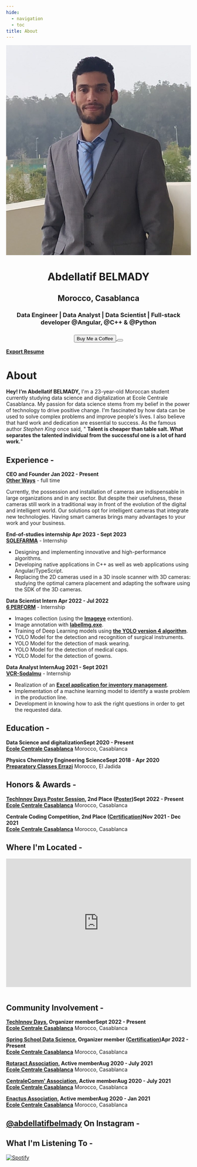 ```yaml
---
hide:
  - navigation
  - toc
title: About
---
```


<link rel="stylesheet" href="../../stylesheets/home/about.css">

<script src="https://kit.fontawesome.com/79ff35ecec.js" crossorigin="anonymous"></script>

<div class="stuff">
  <div class="sidebarparent">
    <div class="sidebar">
     <center>
     <p><img src="assets/images/photo.jpg" alt="Profile Picture" class="profilepic"></p>
      <h1>Abdellatif BELMADY</h1>
      <h2>Morocco, Casablanca</h2>
      <h3>Data Engineer | Data Analyst  | Data Scientist | Full-stack developer @Angular, @C++ & @Python<h3>
      <div class="socials">
       <a href="https://www.linkedin.com/in/abdellatif-belmady-ab999a133/" class="ln" style=" color: inherit;" title="Linked In - Abdellatif BELMADY"><i class="fab fa-linkedin"></i></a>
       <a href="https://github.com/abdellatif-belmady" class="git" style=" color: inherit;" title="Github - Abdellatif-belmady"><i class="fab fa-github"></i></a>
       <a href="https://www.instagram.com/abdellatifbelmady/?hl=fr" class="insta" style=" color: inherit;" title="Instagram - abdellatifbelmady"><i class="fa fa-instagram"></i></a>
       <a href="https://twitter.com/AbdellatifBELM" class="twitter" style=" color: inherit;" title="Twitter - @AbdellatifBELM"><i class="fa fa-twitter"></i></a>
       <a href="https://web.facebook.com/abdellatif.belmady/" class="ln" style=" color: inherit;" title="Facebook - Abdellatif BELMADY"><i class="fab fa-facebook"></i></a>
       <a href="https://www.spotify.com/ma-fr/account/overview/?utm_source=spotify&utm_medium=menu&utm_campaign=your_account" class="spotify" style=" color: inherit;" title="Spotify - Abdellatif BELMADY"><i class="fab fa-spotify"></i></a>
       <a href="mailto:<abdellatif.belmady@gmail.com>" class="email" style=" color: inherit;" title="Email - abdellatif.belmady@gmail.com"><i class="fas fa-paper-plane"></i></a>
      </div>
      <a href="https://www.buymeacoffee.com/abdellatife" style=" color: inherit;">
        <button class="coffeelarge" title="Buy Me a Coffee :)"><i class="fas fa-coffee"></i> Buy Me a Coffee</button>
        <button class="coffeesmall" title="Buy Me a Coffee :)"><i class="fas fa-coffee"></i></button>
      </a>
     </center>
    </div>
  </div>
  <div class="stuff__container">
    <div class="stuff__content">
     <span class="resume" style=" color: inherit;"><a href="https://drive.google.com/file/d/1cp2qKjnRsVpm9_tuKJG81I-6KpPtg6SY/view?usp=share_link"><strong>Export Resume </strong><i class="far fa-file-alt"></i>
     </a></span><h1>About</h1>
      <div class="underline"></div>
      <p><strong>Hey! I’m Abdellatif BELMADY,</strong> I'm a 23-year-old Moroccan student currently studying data science and digitalization at Ecole Centrale Casablanca.
      My passion for data science stems from my belief in the power of technology to drive positive change. I'm fascinated by how data can be used to solve complex problems and improve people's lives. I also believe that hard work and dedication are essential to success. As the famous author <i>Stephen King</i> once said, " <strong>Talent is cheaper than table salt. What separates the talented individual from the successful one is a lot of hard work.</strong>"</p>
     <h2><i class="fas fa-briefcase"></i> Experience -</h2>
     <p><strong>CEO and Founder <span class="date" style=" color: inherit;">Jan 2022 - Present</span><br><a href="https://www.linkedin.com/company/other-ways25/">Other Ways</a></strong> - full time</p>
      <p>Currently, the possession and installation of cameras are indispensable in large organizations and in any sector. But despite their usefulness, these cameras still work in a traditional way in front of the evolution of the digital and intelligent world. Our solutions opt for intelligent cameras that integrate new technologies. Having smart cameras brings many advantages to your work and your business.
      </p>
      <p><strong>End-of-studies internship <span class="date" style=" color: inherit;">Apr 2023 - Sept 2023</span><br><a href="https://www.solefarma.com/">SOLEFARMA</strong></a> - Internship</p>
      <ul>
        <li>Designing and implementing innovative and high-performance algorithms. 
        <li>Developing native applications in C++ as well as web applications using Angular/TypeScript.
        <li>Replacing the 2D cameras used in a 3D insole scanner with 3D cameras: studying the optimal camera placement and adapting the software using the SDK of the 3D cameras.
        </li>
      </ul>
      <p><strong>Data Scientist Intern <span class="date" style=" color: inherit;">Apr 2022 - Jul 2022</span><br><a href="https://www.linkedin.com/company/6-perform/">6 PERFORM</strong></a> - Internship</p>
      <ul>
        <li>Images collection (using the <strong><a href="https://chrome.google.com/webstore/detail/image-downloader-imageye/agionbommeaifngbhincahgmoflcikhm">Imageye</a></strong> extention). 
        <li>Image annotation with <strong><a href="https://sourceforge.net/projects/labelimg.mirror/">labelImg.exe</a></strong>. 
        <li>Training of Deep Learning models using <strong><a href="https://towardsdatascience.com/yolo-v4-optimal-speed-accuracy-for-object-detection-79896ed47b50">the YOLO version 4 algorithm</a></strong>. 
        <li>YOLO Model for the detection and recognition of surgical instruments. 
        <li>YOLO Model for the detection of mask wearing. 
        <li>YOLO Model for the detection of medical caps. 
        <li>YOLO Model for the detection of gowns.
        </li>
      </ul>
      <p><strong>Data Analyst Intern<span class="date" style=" color: inherit;">Aug 2021 - Sept 2021</span><br><a href="https://www.kerix.net/fr/annuaire-entreprise/vcr-sodalmu">VCR-Sodalmu</strong></a> - Internship</p>
      <ul>
        <li>Realization of an <strong><a href="https://drive.google.com/file/d/1x4r7bgLm6O38PKcY0ONY0IaTBthXEc6K/view?usp=share_link">Excel application for inventory management</a></strong>. 
        <li>Implementation of a machine learning model to identify a waste problem in the production line. 
        <li>Development in knowing how to ask the right questions in order to get the requested data. 
        </li>
      </ul>
     <h2><i class="fas fa-graduation-cap"></i> Education -</h2>
      <p><strong>Data Science and digitalization<span class="date" style=" color: inherit;">Sept 2020 - Present</span><br><a href="http://www.centrale-casablanca.ma/fr/">Ecole Centrale Casablanca</a></strong> Morocco, Casablanca</p><p> </p>
      <p><strong>Physics Chemistry Engineering Science<span class="date" style=" color: inherit;">Sept 2018 - Apr 2020</span><br><a href="https://fabacademy.org/">Preparatory Classes Errazi</a></strong> Morocco, El Jadida</p>
     <h2><i class="fas fa-award"></i> Honors & Awards -</h2>
      <p><strong><a href="https://www.linkedin.com/company/techinnov-days/">TechInnov Days Poster Session</a>, 2nd Place (<a href="https://drive.google.com/file/d/1Z-UCedg1b5777CgnaPEKChC70VbUGA97/view?usp=share_link">Poster</a>)<span class="date" style=" color: inherit;">Sept 2022 - Present</span><br><a href="http://www.centrale-casablanca.ma/fr/">Ecole Centrale Casablanca</a></strong> Morocco, Casablanca</p><p> </p>
      <p><strong>Centrale Coding Competition, 2nd Place (<a href="https://drive.google.com/file/d/1ryd9lxvUA3Qd3IUJMF8T0FRt1yWcccck/view?usp=share_link">Certification</a>)<span class="date" style=" color: inherit;">Nov 2021 - Dec 2021</span><br><a href="http://www.centrale-casablanca.ma/fr/">Ecole Centrale Casablanca</a></strong> Morocco, Casablanca</p><p> </p>
     <h2><i class="fas fa-map-marker-alt"></i> Where I'm Located -</h2>
      <center>
        <iframe width="100%" height="350" style="margin-bottom: 12px; border:0 " loading="lazy" allowfullscreen src="https://www.google.com/maps/embed?pb=!1m18!1m12!1m3!1d3327.8183321003753!2d-7.622630085316603!3d33.480080255112334!2m3!1f0!2f0!3f0!3m2!1i1024!2i768!4f13.1!3m3!1m2!1s0xda62dfb0bd98e83%3A0x6c5587c807a6f58e!2s%C3%89cole%20centrale%20Casablanca!5e0!3m2!1sfr!2sma!4v1674305579490!5m2!1sfr!2sma"></iframe> 
      </center>
     <h2><i class="fas fa-city"></i> Community Involvement -</h2>
     <p><strong><a href="https://www.linkedin.com/company/techinnov-days/">TechInnov Days</a>, Organizer member<span class="date" style=" color: inherit;">Sept 2022 - Present</span><br><a href="http://www.centrale-casablanca.ma/fr/">Ecole Centrale Casablanca</a></strong> Morocco, Casablanca</p><p> </p>
      <p><strong><a href="https://www.linkedin.com/company/86309401/">Spring School Data Science</a>, Organizer member (<a href="https://drive.google.com/file/d/1dxNdsAK-3Mtm7wd0qcL3UvCtsPxz35HN/view?usp=share_link">Certification</a>)<span class="date" style=" color: inherit;">Apr 2022 - Present</span><br><a href="http://www.centrale-casablanca.ma/fr/">Ecole Centrale Casablanca</a></strong> Morocco, Casablanca</p><p> </p>
      <p><strong><a href="https://www.linkedin.com/company/rotaract-centrale-casablanca/">Rotaract Association</a>, Active member<span class="date" style=" color: inherit;">Aug 2020 - July 2021</span><br><a href="http://www.centrale-casablanca.ma/fr/">Ecole Centrale Casablanca</a></strong> Morocco, Casablanca</p><p> </p>
      <p><strong><a href="https://www.linkedin.com/company/centralecomm/">CentraleComm' Association</a>, Active member<span class="date" style=" color: inherit;">Aug 2020 - July 2021</span><br><a href="http://www.centrale-casablanca.ma/fr/">Ecole Centrale Casablanca</a></strong> Morocco, Casablanca</p><p> </p> 
      <p><strong><a href="https://www.linkedin.com/company/enactus-ecc/">Enactus Association</a>, Active member<span class="date" style=" color: inherit;">Aug 2020 - Jan 2021</span><br><a href="http://www.centrale-casablanca.ma/fr/">Ecole Centrale Casablanca</a></strong> Morocco, Casablanca</p><p> </p> 
      <p>
     <h2><a href="https://www.instagram.com/abdellatifbelmady/">@abdellatifbelmady</a> On <i class="fa fa-instagram"></i> <span class="instatext">Instagram</span> -</h2>
      <center class="instafeed">
        <span class="instalight">
          <div data-mc-src="a08a2c3e-3751-4445-9e3c-96c46c439863#null"></div>
          <script src="https://cdn2.woxo.tech/a.js#63d9a26430b9879a303c6456" async data-usrc></script>
        </span>
      </center>
     <h2><i class="fas fa-headphones-alt"></i> What I'm Listening To -</h2>
      <p class="music">
       <a href="https://open.spotify.com/user/31mvzj3gzwywq54tvf2ofmw2z3ju">
        <img src="https://novatorem-oqoqm52ci-twarner491.vercel.app/api/spotify" alt="Spotify">
       </a>
    </div>
  </div>
</div>


